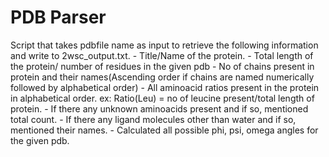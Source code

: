 # PDB Parser

Script that takes pdbfile name as input to retrieve the following information and write to 2wsc_output.txt.
	- Title/Name  of the protein.
	- Total length of the protein/ number of residues in the given pdb 
	- No of chains present in protein and their names(Ascending order if chains are named numerically followed by alphabetical order)
	- All aminoacid ratios present in the protein in alphabetical order.
		ex: Ratio(Leu) = no of leucine present/total length of protein.
	- If there any unknown aminoacids present and if so, mentioned total count.
	- If there any ligand molecules other than water and if so, mentioned their names.
	- Calculated all possible phi, psi, omega angles for the given pdb.